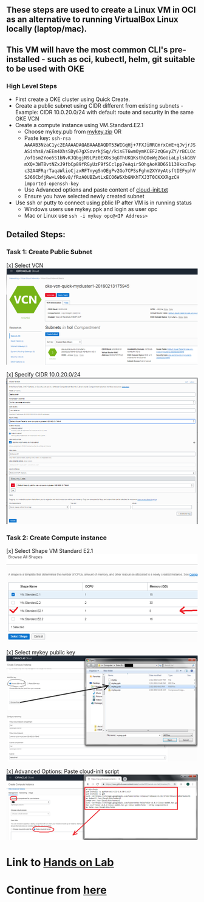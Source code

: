 ## These steps are used to create a Linux VM in OCI as an alternative to running VirtualBox Linux locally (laptop/mac).
## This VM will have the most common CLI's pre-installed - such as oci, kubectl, helm, git suitable to be used with OKE

### High Level Steps
* First create a OKE cluster using Quick Create.
* Create a public subnet using CIDR different from existing subnets - Example: CIDR 10.0.20.0/24 with default route and security in the same OKE VCN
* Create a compute instance using VM.Standard.E2.1
  * Choose mykey.pub from [mykey.zip](https://github.com/venkat50/hands-on-lab/raw/master/OCI/mykeys.zip)
                       OR
  * Paste key: 
  `ssh-rsa AAAAB3NzaC1yc2EAAAADAQABAAABAQDT53WIGqHj+7FXJiRRCmrxCmE+qJvjrJSASinhs8/aEEm4XhsSDy67gXSovrkjSq//kisET6wmOymKCEF2zQGxyZY/rBCLOc/of1sm2Yoo5S1bNvKJQbgjN9LPz0EXOs3qGThUKQKsthQOeWgZGoUiaLplskGBVmXQ+3WT8vtNZxJ9fbCp89fRGyUzF9fSCclpp7eAqirSOhgAoK8D6S1138kxxTwpc32A4FRqrTaqaWlioCjzxRFTnygSnOEgPv2Go7CPSsFghm2XYVyAtsftIEFyphVSJ66CbfjRw+L9b6v8/fRzA0UBZwtLxECO6WSXbGNKhTXJ3T0CKXXRgzCH imported-openssh-key`
  * Use Advanced options and paste content of [cloud-init.txt](https://github.com/venkat50/hands-on-lab/raw/master/OCI/cloud-init.txt)
  <!-- * [TBD] `bash -c "$(curl -L https://raw.githubusercontent.com/venkat50/hands-on-lab/master/OCI/hol-setup.sh)" ` -->
  * Ensure you have selected newly created subnet
* Use ssh or putty to connect using pblic IP after VM is in running status
  * Windows users use mykey.ppk and login as user opc
  * Mac or Linux use `ssh -i mykey opc@<IP Address>`
  
## Detailed Steps:

### Task 1: Create Public Subnet

[x] Select VCN        
    ![subnet1](../images/Subnet1.png)
    
[x] Specify CIDR 10.0.20.0/24
    ![subnet2](../images/Subnet2.png)   
   
### Task 2: Create Compute instance

[x] Select Shape VM Standard E2.1
    ![shape](../images/Instance3.png)

[x] Select mykey public key
    ![pubkey](../images/Instance4.png)

[x] Advanced Options: Paste cloud-init script 
    ![cloud_init](../images/Instance5.png)


# Link to [Hands on Lab](https://github.com/nagypeter/weblogic-operator-tutorial/blob/master/tutorials/domain-home-in-image.md)

# Continue from [here](https://github.com/nagypeter/weblogic-operator-tutorial/blob/master/tutorials/setup.oke.md#prepare-oci-cli-to-download-kubernetes-configuration-file)



